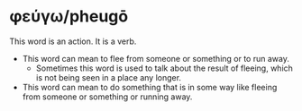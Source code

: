# φεύγω/pheugō
This word is an action. It is a verb.
* This word can mean to flee from someone or something or to run away.
    * Sometimes this word is used to talk about the result of fleeing, which is not being seen in a place any longer.
* This word can mean to do something that is in some way like fleeing from someone or something or running away.
